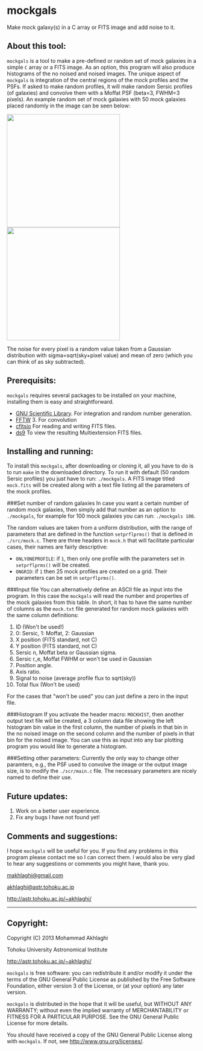mockgals
=========

Make mock galaxy(s) in a C array or FITS image and add noise to it.

About this tool:
------------
`mockgals` is a tool to make a pre-defined or random
set of mock galaxies in a simple `C` array or a FITS image.
As an option, this program will also produce histograms of
the no noised and noised images.
The unique aspect of `mockgals` is integration of the central 
regions of the mock profiles and the PSFs. 
If asked to make random profiles, it will make random Sersic 
profiles (of galaxies) and convolve them with a Moffat PSF 
(beta=3, FWHM=3 pixels). 
An example random set of mock galaxies with 50 mock galaxies
placed randomly in the image can be seen below:

<img src="https://raw.github.com/makhlaghi/mockgals/master/jpgs/nonoise.jpg"
    width=300 />
<img src="https://raw.github.com/makhlaghi/mockgals/master/jpgs/withnoise.jpeg"
    width=300 />
    
The noise for every pixel is a random value taken from a 
Gaussian distribution with sigma=sqrt(sky+pixel value) and
mean of zero (which you can think of as sky subtracted). 


Prerequisits:
------------
`mockgals` requires several packages to be installed on your
machine, installing them is easy and straightforward. 

- [GNU Scientific Library](http://www.gnu.org/software/gsl/).
  For integration and random number generation.
- [FFTW](http://www.fftw.org/) 3.
  For convolution
- [cfitsio](http://heasarc.nasa.gov/fitsio/fitsio.html)
  For reading and writing FITS files.
- [ds9](http://ds9.si.edu/site/Home.html)
  To view the resulting Multiextension FITS files.

Installing and running:
------------
To install this `mockgals`, after downloading or cloning it,
all you have to do is to run `make` in the downloaded directory.
To run it with default (50 random Sersic profiles) you just have
to run: `./mockgals`. A FITS image titled `mock.fits` will be created
along with a text file listing all the parameters of the mock profiles.

###Set number of random galaxies
In case you want a certain number of random mock galaxies, 
then simply add that number as an option to `./mockgals`, for example
for 100 mock galaxies you can run: `./mockgals 100`.

The random values are taken from a uniform distribution, with the range 
of parameters that are defined in the function `setprflprms()` that is 
defined in `./src/mock.c`. There are three headers in `mock.h` that will 
facilitate particular cases, their names are fairly descriptive:

- `ONLYONEPROFILE`: if `1`, then only one profile with the parameters
  set in `setprflprms()` will be created.
- `ONGRID`: if `1` then 25 mock profiles are created on a grid.
  Their parameters can be set in `setprflprms()`.


###Input file
You can alternatively define an ASCII file as input into the program.
In this case the `mockgals` will read the number and properties of 
the mock galaxies from this table. In short, it has to have the same
number of columns as the `mock.txt` file generated for random mock
galaxies with the same column definitions:

1. ID (Won't be used!)
2. 0: Sersic, 1: Moffat, 2: Gaussian
3. X position (FITS standard, not C)
4. Y position (FITS standard, not C)
5. Sersic n, Moffat beta or Gaussian sigma.
6. Sersic r_e, Moffat FWHM or won't be used in Gaussian 
7. Position angle.
8. Axis ratio.
9. Signal to noise (average profile flux to sqrt(sky))
10. Total flux (Won't be used)

For the cases that "won't be used" you can just define a zero 
in the input file.

###Histogram
If you activate the header macro: `MOCKHIST`, then another output
text file will be created, a 3 column data file showing the left
histogram bin value in the first column, the number of pixels in 
that bin in the no noised image on the second column and the number
of pixels in that bin for the noised image. You can use this
as input into any bar plotting program you would like to generate
a histogram.

###Setting other parameters:
Currently the only way to change other paramters, e.g., the PSF 
used to convolve the image or the output image size, is to modify 
the `./scr/main.c` file. The necessary parameters are nicely named
to define their use.

Future updates:
------------
1. Work on a better user experience.
2. Fix any bugs I have not found yet!

Comments and suggestions:
----------------------------------------
I hope `mockgals` will be useful for you. If you find any problems in 
this program please contact me so I can correct them. I would also be 
very glad to hear any suggestions or comments you might have, thank you.

makhlaghi@gmail.com 

akhlaghi@astr.tohoku.ac.jp

http://astr.tohoku.ac.jp/~akhlaghi/

----------------------------------------
Copyright:
----------------------------------------
Copyright (C) 2013 Mohammad Akhlaghi

Tohoku University Astronomical Institute

http://astr.tohoku.ac.jp/~akhlaghi/

`mockgals` is free software: you can redistribute it and/or modify
it under the terms of the GNU General Public License as published by
the Free Software Foundation, either version 3 of the License, or
(at your option) any later version.

`mockgals` is distributed in the hope that it will be useful,
but WITHOUT ANY WARRANTY; without even the implied warranty of
MERCHANTABILITY or FITNESS FOR A PARTICULAR PURPOSE.  See the
GNU General Public License for more details.

You should have received a copy of the GNU General Public License
along with `mockgals`.  If not, see <http://www.gnu.org/licenses/>.
